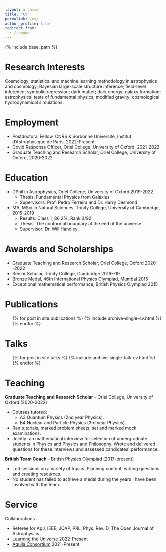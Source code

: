```yaml
---
layout: archive
title: "CV"
permalink: /cv/
author_profile: true
redirect_from:
  - /resume
---
```


{% include base_path %}

Research Interests
======

Cosmology;
statistical and machine learning methodology in astrophysics and cosmology;
Bayesian large-scale structure inference;
field-level inference;
symbolic regression;
dark matter;
dark energy;
galaxy formation;
astrophysical tests of fundamental physics;
modified gravity;
cosmological hydrodynamical simulations.

Employment
======

* Postdoctoral Fellow, CNRS & Sorbonne Université, Institut d’Astrophysique de Paris, 2022-Present
* Covid Response Officer, Oriel College, University of Oxford, 2021-2022
* Graduate Teaching and Research Scholar, Oriel College, University of Oxford, 2020-2022

Education
======

* DPhil in Astrophysics, Oriel College, University of Oxford 2019-2022
  * Thesis: Fundamental Physics from Galaxies
  * Supervisors: Prof. Pedro Ferreira and Dr. Harry Desmond
* MA, MSci in Natural Sciences, Trinity College, University of Cambridge, 2015-2019
  * Results: Class 1, 86.2%, Rank 3/92
  * Thesis: The conformal boundary at the end of the universe
  * Supervisor: Dr. Will Handley


Awards and Scholarships
======

* Graduate Teaching and Research Scholar, Oriel College, Oxford 2020--2022
* Senior Scholar, Trinity College, Cambridge 2016--19
* Bronze Medal, 46th International Physics Olympiad, Mumbai 2015
* Exceptional mathematical performance, British Physics Olympiad 2015

Publications
======
  <ul>{% for post in site.publications %}
    {% include archive-single-cv.html %}
  {% endfor %}</ul>
  
Talks
======
  <ul>{% for post in site.talks %}
    {% include archive-single-talk-cv.html %}
  {% endfor %}</ul>
  
Teaching
======

**Graduate Teaching and Research Scholar** - Oriel College, University of Oxford (2020-2022)
* Courses tutored:
  * A3 Quantum Physics (2nd year Physics).
  * B4 Nuclear and Particle Physics (3rd year Physics).
* Ran tutorials, marked problem sheets, set and marked mock examinations.
* Jointly ran mathematical interview for selection of undergraduate students in Physics and Physics and Philosophy. Wrote and delivered questions for these interviews and assessed candidates' performance.

**British Team Coach** - British Physics Olympiad (2017-present)
* Led sessions on a variety of topics. Planning content, writing questions and creating resources.
* No student has failed to achieve a medal during the years I have been involved with the team.

Service
======

Collaborations
* Referee for ApJ, IEEE, JCAP, PRL, Phys. Rev. D, The Open Journal of Astrophysics
* [Learning the Universe](https://www.learning-the-universe.org/) 2022-Present
* [Aquila Consortium](https://www.aquila-consortium.org/) 2021-Present
  

